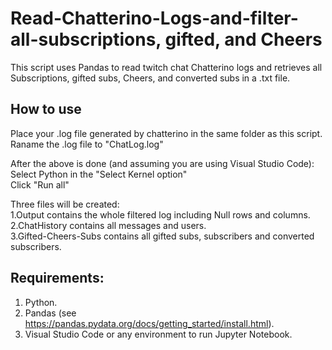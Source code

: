 # Read-Chatterino-Logs-and-filter-all-subscriptions, gifted, and Cheers
This script uses Pandas to read twitch chat Chatterino logs and retrieves all Subscriptions, gifted subs, Cheers, and converted subs  in a .txt file.<br>

## How to use
Place your .log file generated by chatterino in the same folder as this script.<br>
Raname the .log file to "ChatLog.log"<br>

After the above is done (and assuming you are using Visual Studio Code):<br>
Select Python in the "Select Kernel option"<br>
Click "Run all" <br>

Three files will be created: <br>
1.Output contains the whole filtered log including Null rows and columns.<br>
2.ChatHistory contains all messages and users.<br>
3.Gifted-Cheers-Subs contains all gifted subs, subscribers and converted subscribers.<br>

## Requirements: <br>
1. Python.<br>
2. Pandas (see https://pandas.pydata.org/docs/getting_started/install.html).<br>
3. Visual Studio Code or any environment to run Jupyter Notebook.<br>

